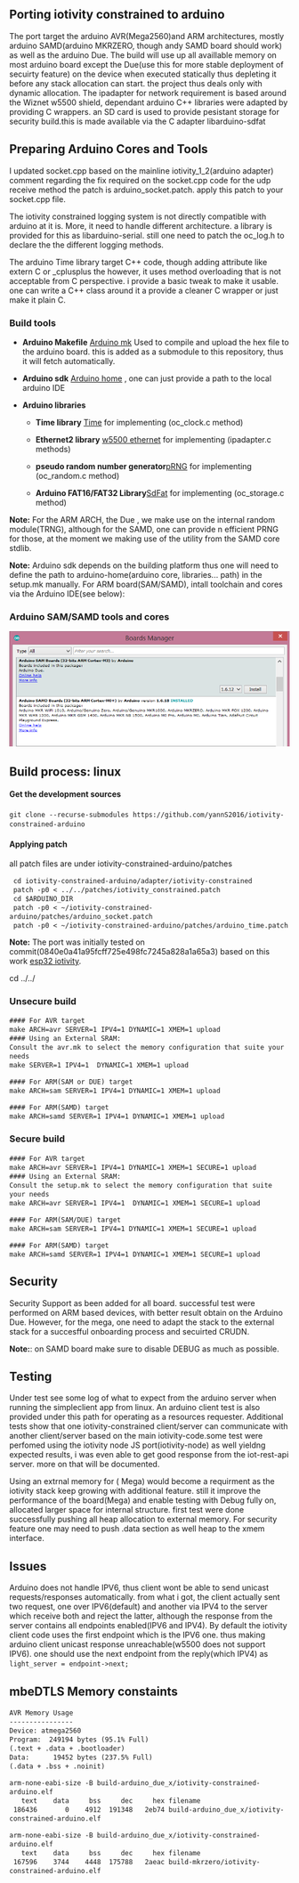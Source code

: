 Porting iotivity constrained to arduino 
----------------------------------------

The port target the arduino AVR(Mega2560)and ARM architectures, mostly arduino SAMD(arduino MKRZERO, though andy SAMD board should work) as well as the arduino Due. The build will use up all availlable memory on most arduino board except the Due(use this for more stable deployment of secuirty feature) on the device when executed statically thus depleting it before any stack allocation can start. the project thus deals only with dynamic allocation. The ipadapter for network requirement is based around the Wiznet w5500 shield,  dependant arduino C++ libraries were adapted by providing C wrappers. an SD card is used to provide pesistant storage for security build.this is made available via the C adapter libarduino-sdfat

Preparing Arduino Cores and Tools 
----------------------------------
I updated socket.cpp based on the mainline iotivity_1_2(arduino adapter) comment regarding the  fix required on the socket.cpp code for the udp receive method the patch is arduino_socket.patch. apply this patch to your socket.cpp file.

The iotivity constrained logging system is not directly compatible with arduino at it is. More, it need to handle different architecture. a library is provided for this as libarduino-serial. still one need to patch the oc_log.h to declare the the different logging methods. 

The arduino Time library target C++ code, though adding attribute like extern C or _cplusplus the however, it uses method overloading that is not acceptable from C perspective. i provide a basic tweak to make it usable. one can write a C++ class around it a provide a cleaner C wrapper or  just make it plain C. 

### Build tools

- **Arduino Makefile** [Arduino mk](https://github.com/sudar/Arduino-Makefile) Used to compile and upload the hex file to the arduino board. this is added as a submodule to this repository, thus it will fetch automatically.

- **Arduino sdk** [Arduino home](https://github.com/arduino/ArduinoCore-avr.git) , one can just provide a path to the local arduino IDE
   
- **Arduino libraries**

   - **Time library** [Time](https://github.com/PaulStoffregen/Time) for implementing (oc_clock.c method)

   - **Ethernet2 library** [w5500 ethernet](https://github.com/adafruit/Ethernet2) for implementing (ipadapter.c methods)

   - **pseudo random number generator**[pRNG](https://github.com/leomil72/pRNG) for implementing (oc_random.c method)

   - **Arduino FAT16/FAT32 Library**[SdFat](https://github.com/greiman/SdFat.git) for implementing (oc_storage.c method)

**Note:** For the ARM ARCH, the Due , we make use on the internal random module(TRNG), although for the SAMD, one can provide n efficient PRNG for those, at the moment we making use of the  utility from the SAMD core stdlib.

**Note:** Arduino sdk depends on the building platform thus one will need to define the path to arduino-home(arduino core, libraries... path) in the setup.mk manually. For ARM board(SAM/SAMD), intall toolchain and cores via the Arduino IDE(see below):

### Arduino SAM/SAMD tools and cores
![Arduino SAM/SAMD tools and cores](arm_tools_cores.PNG)
   
Build process: linux 
---------------------
#### Get the development sources

`git clone --recurse-submodules https://github.com/yannS2016/iotivity-constrained-arduino`

#### Applying patch

all patch files are under iotivity-constrained-arduino/patches
```
 cd iotivity-constrained-arduino/adapter/iotivity-constrained 
 patch -p0 < ../../patches/iotivity_constrained.patch
 cd $ARDUINO_DIR
 patch -p0 < ~/iotivity-constrained-arduino/patches/arduino_socket.patch
 patch -p0 < ~/iotivity-constrained-arduino/patches/arduino_time.patch
```
 
**Note:** The port was initially tested on commit(0840e0a41a95fcff725e498fc7245a828a1a65a3) based on this work [esp32 iotivity](https://github.com/espressif/esp32-iotivity).

cd ../../

### Unsecure build
```
#### For AVR target
make ARCH=avr SERVER=1 IPV4=1 DYNAMIC=1 XMEM=1 upload
#### Using an External SRAM: 
Consult the avr.mk to select the memory configuration that suite your needs
make SERVER=1 IPV4=1  DYNAMIC=1 XMEM=1 upload
```
```
#### For ARM(SAM or DUE) target
make ARCH=sam SERVER=1 IPV4=1 DYNAMIC=1 XMEM=1 upload
```
```
#### For ARM(SAMD) target
make ARCH=samd SERVER=1 IPV4=1 DYNAMIC=1 XMEM=1 upload
```
### Secure build
```
#### For AVR target
make ARCH=avr SERVER=1 IPV4=1 DYNAMIC=1 XMEM=1 SECURE=1 upload
#### Using an External SRAM: 
Consult the setup.mk to select the memory configuration that suite your needs
make ARCH=avr SERVER=1 IPV4=1  DYNAMIC=1 XMEM=1 SECURE=1 upload
```
```
#### For ARM(SAM/DUE) target
make ARCH=sam SERVER=1 IPV4=1 DYNAMIC=1 XMEM=1 SECURE=1 upload
```
```
#### For ARM(SAMD) target
make ARCH=samd SERVER=1 IPV4=1 DYNAMIC=1 XMEM=1 SECURE=1 upload 
```
Security
--------
Security Support as been added for all board. successful test were performed on ARM based devices, with better result obtain on the Arduino Due. However, for the mega, one need to adapt the stack to the external stack for a succesfful onboarding process and secuirted CRUDN. 

**Note:**: on SAMD board make sure to disable DEBUG as much as possible.

Testing
-------
Under test  see some log of what to expect from the arduino server when running the simpleclient app from linux. An arduino client test is also provided under this path for operating as a resources requester. Additional tests show that one iotivity-constrained client/server can communicate with another client/server based on the main iotivity-code.some test were perfomed using the  iotivity node JS port(iotivity-node) as well yieldng expected results, i was even able to get good response from the iot-rest-api server. more on that will be documented. 

Using an extrnal memory for ( Mega) would become a requirment as the iotivity stack keep growing with additional feature. still it improve the performance of the board(Mega) and enable testing with Debug fully on, allocated larger space for internal structure. first test were done successfully pushing all heap allocation to external memory. For security feature one may need to push .data section as well heap to the xmem interface. 

Issues
------
Arduino does not handle IPV6, thus client wont be able to send unicast requests/responses automatically. from what i got, the client actually sent two request, one over IPV6(default) and another via IPV4 to the server which  receive both and reject the latter, although the response from the server contains all endpoints enabled(IPV6 and IPV4). By default the iotivity client code uses the first endpoint which is the IPV6 one. thus making arduino client unicast response unreachable(w5500 does not support IPV6). one should use the next endpoint from the reply(which IPV4) as `light_server = endpoint->next;`

mbeDTLS Memory constaints
--------------------------
```
AVR Memory Usage
----------------
Device: atmega2560
Program:  249194 bytes (95.1% Full)
(.text + .data + .bootloader)
Data:      19452 bytes (237.5% Full)
(.data + .bss + .noinit)

```
```
arm-none-eabi-size -B build-arduino_due_x/iotivity-constrained-arduino.elf
   text    data     bss     dec     hex filename
 186436       0    4912  191348   2eb74 build-arduino_due_x/iotivity-constrained-arduino.elf
```
```
arm-none-eabi-size -B build-arduino_due_x/iotivity-constrained-arduino.elf
   text    data     bss     dec     hex filename
 167596    3744    4448  175788   2aeac build-mkrzero/iotivity-constrained-arduino.elf
```
